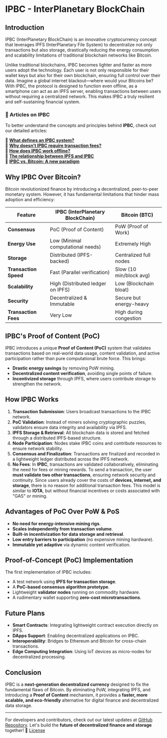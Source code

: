 # IPBC - InterPlanetary BlockChain

## Introduction

IPBC (InterPlanetary BlockChain) is an innovative cryptocurrency concept that leverages IPFS (InterPlanetary File System) to decentralize not only transactions but also storage, drastically reducing the energy consumption and scalability limitations of traditional blockchain networks like Bitcoin.

Unlike traditional blockchains, IPBC becomes lighter and faster as more users adopt the technology. Each user is not only responsible for their wallet keys but also for their own blockchain, ensuring full control over their data. Imagine a global internet blackout—where would your Bitcoins be? With IPBC, the protocol is designed to function even offline, as a smartphone can act as an IPFS server, enabling transactions between users without requiring a centralized network. This makes IPBC a truly resilient and self-sustaining financial system.

### **📖 Articles on IPBC**  

To better understand the concepts and principles behind **IPBC**, check out our detailed articles:  

📌 [**What defines an IPBC system?**](articles/what-defines-an-ipbc-system.md)  
📌 [**Why doesn’t IPBC require transaction fees?**](articles/why-ipbc-does-not-require-transaction-fees.md)  
📌 [**How does IPBC work offline?**](articles/how-ipbc-works-offline.md)  
📌 [**The relationship between IPFS and IPBC**](articles/the-relationship-between-ipfs-and-ipbc.md)  
📌 [**IPBC vs. Bitcoin: A new paradigm**](articles/ipbc-vs-bitcoin-a-new-paradigm.md)  


## Why IPBC Over Bitcoin?

Bitcoin revolutionized finance by introducing a decentralized, peer-to-peer monetary system. However, it has fundamental limitations that hinder mass adoption and efficiency:

| Feature               | IPBC (InterPlanetary BlockChain) | Bitcoin (BTC)           |
| --------------------- | ------------------------------------- | ----------------------- |
| **Consensus**         | PoC (Proof of Content)                | PoW (Proof of Work)     |
| **Energy Use**        | Low (Minimal computational needs)     | Extremely High          |
| **Storage**           | Distributed (IPFS-backed)             | Centralized full nodes  |
| **Transaction Speed** | Fast (Parallel verification)          | Slow (10 min/block avg) |
| **Scalability**       | High (Distributed ledger on IPFS)     | Low (Blockchain bloat)  |
| **Security**          | Decentralized & Immutable             | Secure but energy-heavy |
| **Transaction Fees**  | Very Low                              | High during congestion  |

## IPBC's Proof of Content (PoC)

IPBC introduces a unique **Proof of Content (PoC)** system that validates transactions based on real-world data usage, content validation, and active participation rather than pure computational brute force. This brings:

- **Drastic energy savings** by removing PoW mining.
- **Decentralized content verification**, avoiding single points of failure.
- **Incentivized storage** through IPFS, where users contribute storage to strengthen the network.

## How IPBC Works

1. **Transaction Submission**: Users broadcast transactions to the IPBC network.
2. **PoC Validation**: Instead of miners solving cryptographic puzzles, validators ensure data integrity and availability via IPFS.
3. **IPFS Storage & Retrieval**: All blockchain data is stored and fetched through a distributed IPFS-based structure.
4. **Node Participation**: Nodes stake IPBC coins and contribute resources to ensure network stability.
5. **Consensus and Finalization**: Transactions are finalized and recorded in a lightweight ledger distributed across the IPFS network.
6. **No Fees**: In **IPBC**, transactions are validated collaboratively, eliminating the need for fees or mining rewards. To send a transaction, the user **must validate two other transactions**, ensuring network security and continuity. Since users already cover the costs of **devices, internet, and storage**, there is no reason for additional transaction fees. This model is similar to **IOTA**, but without financial incentives or costs associated with "GAS" or mining.

## Advantages of PoC Over PoW & PoS

- **No need for energy-intensive mining rigs**.
- **Scales independently from transaction volume**.
- **Built-in incentivization for data storage and retrieval**.
- **Low entry barriers to participation** (no expensive mining hardware).
- **Immutable yet adaptive** via dynamic content verification.

## Proof-of-Concept (PoC) Implementation

The first implementation of IPBC includes:

- A test network using **IPFS for transaction storage**.
- A **PoC-based consensus algorithm prototype**.
- Lightweight **validator nodes** running on commodity hardware.
- A rudimentary wallet supporting **zero-cost microtransactions**.

## Future Plans

- **Smart Contracts**: Integrating lightweight contract execution directly on IPFS.
- **DApps Support**: Enabling decentralized applications on IPBC.
- **Interoperability**: Bridges to Ethereum and Bitcoin for cross-chain transactions.
- **Edge Computing Integration**: Using IoT devices as micro-nodes for decentralized processing.

## Conclusion

IPBC is a **next-generation decentralized currency** designed to fix the fundamental flaws of Bitcoin. By eliminating PoW, integrating IPFS, and introducing a **Proof of Content** mechanism, it provides a **faster, more scalable, and eco-friendly** alternative for digital finance and decentralized data storage.

---

For developers and contributors, check out our latest updates at [GitHub Repository](https://github.com/psdurco/IPBC). Let's build the **future of decentralized finance and storage** together! 🚀
[License](license.md)
